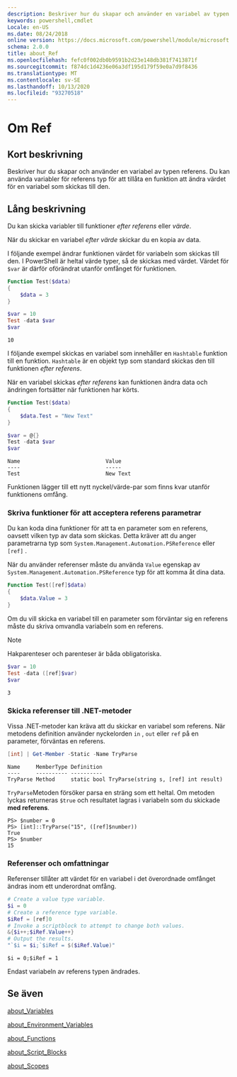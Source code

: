 ```yaml
---
description: Beskriver hur du skapar och använder en variabel av typen referens. Du kan använda variabler för referens typ för att tillåta en funktion att ändra värdet för en variabel som skickas till den.
keywords: powershell,cmdlet
Locale: en-US
ms.date: 08/24/2018
online version: https://docs.microsoft.com/powershell/module/microsoft.powershell.core/about/about_ref?view=powershell-6&WT.mc_id=ps-gethelp
schema: 2.0.0
title: about_Ref
ms.openlocfilehash: fefc0f002db0b9591b2d23e148db381f7413871f
ms.sourcegitcommit: f874dc1d4236e06a3df195d179f59e0a7d9f8436
ms.translationtype: MT
ms.contentlocale: sv-SE
ms.lasthandoff: 10/13/2020
ms.locfileid: "93270518"
---
```

# <a name="about-ref"></a>Om Ref

## <a name="short-description"></a>Kort beskrivning
Beskriver hur du skapar och använder en variabel av typen referens. Du kan använda variabler för referens typ för att tillåta en funktion att ändra värdet för en variabel som skickas till den.

## <a name="long-description"></a>Lång beskrivning

Du kan skicka variabler till funktioner *efter referens* eller *värde*.

När du skickar en variabel *efter värde* skickar du en kopia av data.

I följande exempel ändrar funktionen värdet för variabeln som skickas till den. I PowerShell är heltal värde typer, så de skickas med värdet.
Värdet för `$var` är därför oförändrat utanför omfånget för funktionen.

```powershell
Function Test($data)
{
    $data = 3
}

$var = 10
Test -data $var
$var
```

```output
10
```

I följande exempel skickas en variabel som innehåller en `Hashtable` funktion till en funktion. `Hashtable` är en objekt typ som standard skickas den till funktionen *efter referens*.

När en variabel skickas *efter referens* kan funktionen ändra data och ändringen fortsätter när funktionen har körts.

```powershell
Function Test($data)
{
    $data.Test = "New Text"
}

$var = @{}
Test -data $var
$var
```

```output
Name                           Value
----                           -----
Test                           New Text
```

Funktionen lägger till ett nytt nyckel/värde-par som finns kvar utanför funktionens omfång.

### <a name="writing-functions-to-accept-reference-parameters"></a>Skriva funktioner för att acceptera referens parametrar

Du kan koda dina funktioner för att ta en parameter som en referens, oavsett vilken typ av data som skickas. Detta kräver att du anger parametrarna typ som `System.Management.Automation.PSReference` eller `[ref]` .

När du använder referenser måste du använda `Value` egenskap av `System.Management.Automation.PSReference` typ för att komma åt dina data.

```powershell
Function Test([ref]$data)
{
    $data.Value = 3
}
```

Om du vill skicka en variabel till en parameter som förväntar sig en referens måste du skriva omvandla variabeln som en referens.

> [!NOTE]
> Hakparenteser och parenteser är båda obligatoriska.

```powershell
$var = 10
Test -data ([ref]$var)
$var
```

```output
3
```

### <a name="passing-references-to-net-methods"></a>Skicka referenser till .NET-metoder

Vissa .NET-metoder kan kräva att du skickar en variabel som referens. När metodens definition använder nyckelorden `in` , `out` eller `ref` på en parameter, förväntas en referens.

```powershell
[int] | Get-Member -Static -Name TryParse
```

```output
Name     MemberType Definition
----     ---------- ----------
TryParse Method     static bool TryParse(string s, [ref] int result)
```

`TryParse`Metoden försöker parsa en sträng som ett heltal. Om metoden lyckas returneras `$true` och resultatet lagras i variabeln som du skickade **med referens**.

```
PS> $number = 0
PS> [int]::TryParse("15", ([ref]$number))
True
PS> $number
15
```

### <a name="references-and-scopes"></a>Referenser och omfattningar

Referenser tillåter att värdet för en variabel i det överordnade omfånget ändras inom ett underordnat omfång.

```powershell
# Create a value type variable.
$i = 0
# Create a reference type variable.
$iRef = [ref]0
# Invoke a scriptblock to attempt to change both values.
&{$i++;$iRef.Value++}
# Output the results.
"`$i = $i;`$iRef = $($iRef.Value)"
```

```output
$i = 0;$iRef = 1
```

Endast variabeln av referens typen ändrades.

## <a name="see-also"></a>Se även

[about_Variables](about_Variables.md)

[about_Environment_Variables](about_Environment_Variables.md)

[about_Functions](about_Functions.md)

[about_Script_Blocks](about_Script_Blocks.md)

[about_Scopes](about_scopes.md)
